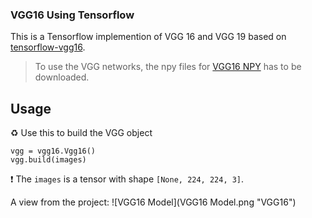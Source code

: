 ### VGG16 Using Tensorflow 

This is a Tensorflow implemention of VGG 16 and VGG 19 based on [tensorflow-vgg16](https://github.com/ry/tensorflow-vgg16). 
>To use the VGG networks, the npy files for [VGG16 NPY](https://mega.nz/#!YU1FWJrA!O1ywiCS2IiOlUCtCpI6HTJOMrneN-Qdv3ywQP5poecM) has to be downloaded.

## Usage
♻️ Use this to build the VGG object
```
vgg = vgg16.Vgg16()
vgg.build(images)
```
 ❗️ The `images` is a tensor with shape `[None, 224, 224, 3]`. 

A view from the project: ![VGG16 Model](VGG16 Model.png "VGG16")
